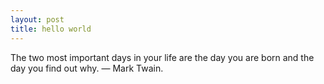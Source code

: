 ```yaml
---
layout: post
title: hello world
---
```


The two most important days in your life are the day you are born and the day you find out why. — Mark Twain. 
